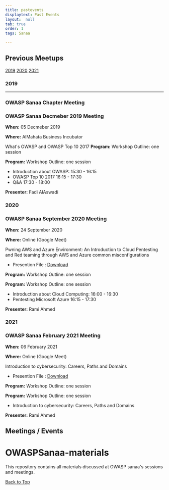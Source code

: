 ```yaml
---
title: pastevents
displaytext: Past Events
layout:  null
tab: true
order: 1
tags: Sanaa

---
```


## Previous Meetups ##

[2019](#2019) [2020](#2020) [2021](#2021)

### 2019 ###
---

### OWASP Sanaa Chapter Meeting ###

### OWASP Sanaa Decmeber 2019 Meeting ###

**When:** 05 Decmeber 2019

**Where:** AlMahata Business Incubator

What's OWASP and OWASP Top 10 2017
**Program:**
Workshop Outline: one session

**Program:**
Workshop Outline: one session

- Introduction about OWASP:              15:30 - 16:15
- OWASP Top 10 2017   16:15 - 17:30
- Q&A 17:30 - 18:00

**Presenter:**
Fadi AlAswadi

### 2020 ###
### OWASP Sanaa September 2020 Meeting ###

**When:** 24 September 2020

**Where:** Online (Google Meet)

Pwning AWS and Azure Environment: An Introduction to Cloud Pentesting and Red teaming  through AWS and Azure common  misconfigurations

- Presention File : [Download](https://github.com/OWASP/www-chapter-sanaa/blob/master/owasp_session_2.pdf)

**Program:**
Workshop Outline: one session

**Program:**
Workshop Outline: one session

- Introduction about Cloud Computing:              16:00 - 16:30
- Pentesting Microsoft Azure   16:15 - 17:30

**Presenter:**
Rami Ahmed

### 2021 ###
### OWASP Sanaa February 2021 Meeting ###

**When:** 06 February 2021

**Where:** Online (Google Meet)

Introduction to cybersecurity: Careers, Paths and Domains

- Presention File : [Download](https://github.com/OWASP/www-chapter-sanaa/blob/master/owasp_3_session.pdf)

**Program:**
Workshop Outline: one session

**Program:**
Workshop Outline: one session

- Introduction to cybersecurity: Careers, Paths and Domains

**Presenter:**
Rami Ahmed

## Meetings / Events

# OWASPSanaa-materials
This repository contains all materials discussed at OWASP sanaa's sessions and meetings. 




[Back to Top](#past-events)
